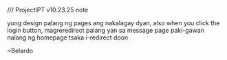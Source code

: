 /// ProjectIPT v10.23.25 note

yung design palang ng pages ang nakalagay dyan, also when you click the login button, magreredirect palang yan sa message page paki-gawan nalang ng homepage tsaka i-redirect doon

~Belardo
